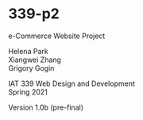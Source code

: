 # 339-p2

e-Commerce Website Project

Helena Park  
Xiangwei Zhang  
Grigory Gogin  
  
IAT 339 Web Design and Development  
Spring 2021

Version 1.0b (pre-final)